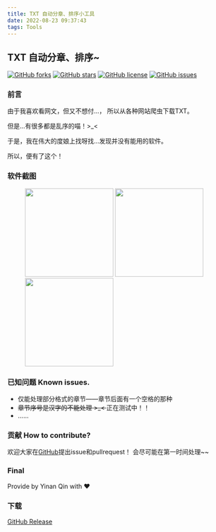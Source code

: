 ```yaml
---
title: TXT 自动分章、排序小工具
date: 2022-08-23 09:37:43
tags: Tools
---
```

## TXT 自动分章、排序~
[![GitHub forks](https://img.shields.io/github/forks/ganyuanzhen/TXT-Automatic-Chaptering?style=social)](https://github.com/ganyuanzhen/TXT-Automatic-Chaptering/network) [![GitHub stars](https://img.shields.io/github/stars/ganyuanzhen/TXT-Automatic-Chaptering?style=social)](https://github.com/ganyuanzhen/TXT-Automatic-Chaptering/stargazers) [![GitHub license](https://img.shields.io/github/license/ganyuanzhen/TXT-Automatic-Chaptering?style=social)](https://github.com/ganyuanzhen/TXT-Automatic-Chaptering/blob/main/LICENSE) [![GitHub issues](https://img.shields.io/github/issues/ganyuanzhen/TXT-Automatic-Chaptering?style=social)](https://github.com/ganyuanzhen/TXT-Automatic-Chaptering/issues)


### 前言
由于我喜欢看网文，但又不想付...， 所以从各种网站爬虫下载TXT。

但是...有很多都是乱序的喵！>_<

于是，我在伟大的度娘上找呀找...发现并没有能用的软件。

所以，便有了这个！

### 软件截图

<figure class="third">
    <img src="	https://github.com/ganyuanzhen/TXT-Automatic-Chaptering/raw/main/imgs/1.png" height=200>
    <img src="	https://github.com/ganyuanzhen/TXT-Automatic-Chaptering/raw/main/imgs/2.png" height=200>
    <img src="	https://github.com/ganyuanzhen/TXT-Automatic-Chaptering/raw/main/imgs/3.png" height=200>
</figure>

### 已知问题 Known issues.
 - 仅能处理部分格式的章节——章节后面有一个空格的那种
 - <s>章节序号是汉字的不能处理 >_< </s> 正在测试中！！
 - ......

### 贡献 How to contribute?
欢迎大家在[GitHub](https://github.com/ganyuanzhen/TXT-Automatic-Chaptering)提出issue和pullrequest！
会尽可能在第一时间处理~~

### Final
Provide by Yinan Qin with ♥

### 下载
[GitHub Release](https://github.com/ganyuanzhen/TXT-Automatic-Chaptering/releases)